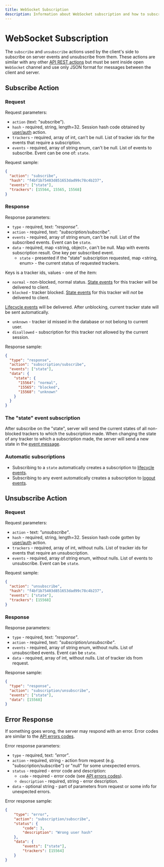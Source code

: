 ```yaml
---
title: WebSocket Subscription
description: Information about WebSocket subscription and how to subscribe to every type of event.
---
```


# WebSocket Subscription

The `subscribe` and `unsubscribe` actions used by the client's side to subscribe on server 
events and unsubscribe from them. 
These actions are similar with any other [API REST actions](../getting-started.md) 
but must be sent inside open `WebSocket` channel and use only JSON format for messages between the client and server.

## Subscribe Action

### Request

Request parameters:

* `action` (text: "subscribe").
* `hash` - required, string, length=32. Session hash code obtained by [user/auth](../resources/commons/user/index.md#auth) action.
* `trackers` - required, array of int, can't be null. List of tracker ids for the events that require a subscription.
* `events` - required, array of string enum, can't be null. List of events to subscribe. Event can be one of: `state`.

Request sample:

```json
{
  "action": "subscribe",
  "hash": "f4bf1b75403d851653dad99c78c4b237",
  "events": ["state"],
  "trackers": [15564, 15565, 15568]
}
```

### Response

Response parameters:

* `type` - required, text: _"response"_.
* `action` - required, text: _"subscription/subscribe"_.
* `events` - required, array of string enum, can't be null. List of the subscribed events. Event can be `state`.
* `data` - required, map <string, object>, can't be null. Map with events subscription result. One key per subscribed event.
  * `state` - presented if the "state" subscription requested, map <string, enum> - the current status of requested trackers.

Keys is a tracker ids, values - one of the item:

* `normal` - non-blocked, normal status. [State events](./events.md#state-event) for this
  tracker will be delivered to client.
* `blocked` - tracker blocked. [State events](./events.md#state-event) for this tracker 
  will *not* be delivered to client. 

[Lifecycle events](./events.md#lifecycle-event) will be delivered. After unblocking, 
current tracker state will be sent automatically.

* `unknown` - tracker id missed in the database or not belong to current user.  
* `disallowed` - subscription for this tracker not allowed by the current session.

Response sample:

```json
{
  "type": "response",
  "action": "subscription/subscribe",
  "events": ["state"],
  "data": {
    "state": {
      "15564": "normal",
      "15565": "blocked",
      "15568": "unknown"
    }
  }
}
```

### The "state" event subscription

After subscribe on the "state", server will send the current states of all non-blocked trackers to 
which the subscription made.
When changing the state of any tracker to which a subscription made, the server will 
send a new state in the [event message](./events.md#state-event).

### Automatic subscriptions

- Subscribing to a `state` automatically creates a subscription to [lifecycle events](./events.md#state-event).
- Subscribing to any event automatically creates a subscription to [logout events](./events.md#logout-event).

## Unsubscribe Action

### Request

Request parameters:

* `action` - text: _"unsubscribe"_.
* `hash` - required, string, length=32. Session hash code gotten by [user/auth](../resources/commons/user/index.md#auth) action.
* `trackers` - required, array of int, without nulls. List of tracker ids for events that require an unsubscription.
* `events` - required, array of string enum, without nulls. List of events to unsubscribe. Event can be `state`.

Request sample:

```json
{
  "action": "unsubscribe",
  "hash": "f4bf1b75403d851653dad99c78c4b237",
  "events": ["state"],
  "trackers": [15568]
}
```

### Response

Response parameters:

* `type` - required, text: _"response"_.
* `action` - required, text: _"subscription/unsubscribe"_.
* `events` - required, array of string enum, without nulls. List of unsubscribed events. Event can be `state`.
* `data` - required, array of int, without nulls. List of tracker ids from request.

Response sample:

```json
{
  "type": "response",
  "action": "subscription/unsubscribe",
  "events": ["state"],
  "data": [15568]
}
```

## Error Response

If something goes wrong, the server may respond with an error.
Error codes are similar to the [API errors codes](../getting-started.md#error-codes).

Error response parameters:

* `type` - required, text: _"error"_.
* `action` - required, string - action from request (e.g. "subscription/subscribe") or "null" for some unexpected errors.
* `status` - required - error code and description:
  * `code` - required - error code (see [API errors codes](../getting-started.md#error-codes)).
  * `description` - required, string - error description.
* `data` - optional string - part of parameters from request or some info for unexpected errors.

Error response sample:

```json
{
    "type": "error",
    "action": "subscription/subscribe",
    "status": {
        "code": 3,
        "description": "Wrong user hash"
    },
    "data": {
        "events": ["state"],
        "trackers": [15564]
    }
}
```